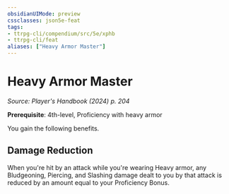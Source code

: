```yaml
---
obsidianUIMode: preview
cssclasses: json5e-feat
tags:
- ttrpg-cli/compendium/src/5e/xphb
- ttrpg-cli/feat
aliases: ["Heavy Armor Master"]
---
```

# Heavy Armor Master
*Source: Player's Handbook (2024) p. 204*  

**Prerequisite**: 4th-level, Proficiency with heavy armor

You gain the following benefits.

## Damage Reduction

When you're hit by an attack while you're wearing Heavy armor, any Bludgeoning, Piercing, and Slashing damage dealt to you by that attack is reduced by an amount equal to your Proficiency Bonus.